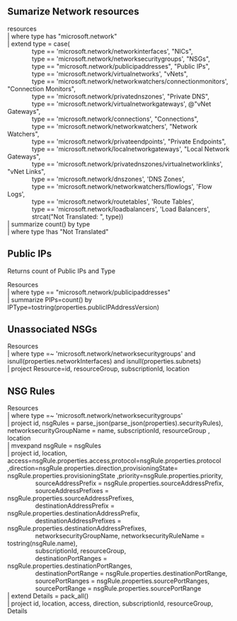 ## Sumarize Network resources
resources  
| where type has "microsoft.network"  
| extend type = case(  
&nbsp;&nbsp;&nbsp;&nbsp;&nbsp;&nbsp;&nbsp;&nbsp;&nbsp;&nbsp;&nbsp;&nbsp;&nbsp;&nbsp;type == 'microsoft.network/networkinterfaces', "NICs",  
&nbsp;&nbsp;&nbsp;&nbsp;&nbsp;&nbsp;&nbsp;&nbsp;&nbsp;&nbsp;&nbsp;&nbsp;&nbsp;&nbsp;type == 'microsoft.network/networksecuritygroups', "NSGs",   
&nbsp;&nbsp;&nbsp;&nbsp;&nbsp;&nbsp;&nbsp;&nbsp;&nbsp;&nbsp;&nbsp;&nbsp;&nbsp;&nbsp;type == "microsoft.network/publicipaddresses", "Public IPs",   
&nbsp;&nbsp;&nbsp;&nbsp;&nbsp;&nbsp;&nbsp;&nbsp;&nbsp;&nbsp;&nbsp;&nbsp;&nbsp;&nbsp;type == 'microsoft.network/virtualnetworks', "vNets",  
&nbsp;&nbsp;&nbsp;&nbsp;&nbsp;&nbsp;&nbsp;&nbsp;&nbsp;&nbsp;&nbsp;&nbsp;&nbsp;&nbsp;type == 'microsoft.network/networkwatchers/connectionmonitors', "Connection Monitors",  
&nbsp;&nbsp;&nbsp;&nbsp;&nbsp;&nbsp;&nbsp;&nbsp;&nbsp;&nbsp;&nbsp;&nbsp;&nbsp;&nbsp;type == 'microsoft.network/privatednszones', "Private DNS",  
&nbsp;&nbsp;&nbsp;&nbsp;&nbsp;&nbsp;&nbsp;&nbsp;&nbsp;&nbsp;&nbsp;&nbsp;&nbsp;&nbsp;type == 'microsoft.network/virtualnetworkgateways', @"vNet Gateways",  
&nbsp;&nbsp;&nbsp;&nbsp;&nbsp;&nbsp;&nbsp;&nbsp;&nbsp;&nbsp;&nbsp;&nbsp;&nbsp;&nbsp;type == 'microsoft.network/connections', "Connections",  
&nbsp;&nbsp;&nbsp;&nbsp;&nbsp;&nbsp;&nbsp;&nbsp;&nbsp;&nbsp;&nbsp;&nbsp;&nbsp;&nbsp;type == 'microsoft.network/networkwatchers', "Network Watchers",  
&nbsp;&nbsp;&nbsp;&nbsp;&nbsp;&nbsp;&nbsp;&nbsp;&nbsp;&nbsp;&nbsp;&nbsp;&nbsp;&nbsp;type == 'microsoft.network/privateendpoints', "Private Endpoints",  
&nbsp;&nbsp;&nbsp;&nbsp;&nbsp;&nbsp;&nbsp;&nbsp;&nbsp;&nbsp;&nbsp;&nbsp;&nbsp;&nbsp;type == 'microsoft.network/localnetworkgateways', "Local Network Gateways",  
&nbsp;&nbsp;&nbsp;&nbsp;&nbsp;&nbsp;&nbsp;&nbsp;&nbsp;&nbsp;&nbsp;&nbsp;&nbsp;&nbsp;type == 'microsoft.network/privatednszones/virtualnetworklinks', "vNet Links",  
&nbsp;&nbsp;&nbsp;&nbsp;&nbsp;&nbsp;&nbsp;&nbsp;&nbsp;&nbsp;&nbsp;&nbsp;&nbsp;&nbsp;type == 'microsoft.network/dnszones', 'DNS Zones',  
&nbsp;&nbsp;&nbsp;&nbsp;&nbsp;&nbsp;&nbsp;&nbsp;&nbsp;&nbsp;&nbsp;&nbsp;&nbsp;&nbsp;type == 'microsoft.network/networkwatchers/flowlogs', 'Flow Logs',  
&nbsp;&nbsp;&nbsp;&nbsp;&nbsp;&nbsp;&nbsp;&nbsp;&nbsp;&nbsp;&nbsp;&nbsp;&nbsp;&nbsp;type == 'microsoft.network/routetables', 'Route Tables',  
&nbsp;&nbsp;&nbsp;&nbsp;&nbsp;&nbsp;&nbsp;&nbsp;&nbsp;&nbsp;&nbsp;&nbsp;&nbsp;&nbsp;type == 'microsoft.network/loadbalancers', 'Load Balancers',  
&nbsp;&nbsp;&nbsp;&nbsp;&nbsp;&nbsp;&nbsp;&nbsp;&nbsp;&nbsp;&nbsp;&nbsp;&nbsp;&nbsp;strcat("Not Translated: ", type))  
| summarize count() by type  
| where type !has "Not Translated"

## Public IPs
Returns count of Public IPs and Type

Resources  
| where type == "microsoft.network/publicipaddresses"  
| summarize PIPs=count() by IPType=tostring(properties.publicIPAddressVersion)

## Unassociated NSGs
Resources  
| where type =~ 'microsoft.network/networksecuritygroups' and isnull(properties.networkInterfaces) and isnull(properties.subnets)  
| project Resource=id, resourceGroup, subscriptionId, location


## NSG Rules
Resources  
| where type =~ 'microsoft.network/networksecuritygroups'  
| project id, nsgRules = parse_json(parse_json(properties).securityRules), networksecurityGroupName = name, subscriptionId, resourceGroup , location  
| mvexpand nsgRule = nsgRules  
| project id, location, access=nsgRule.properties.access,protocol=nsgRule.properties.protocol ,direction=nsgRule.properties.direction,provisioningState= nsgRule.properties.provisioningState ,priority=nsgRule.properties.priority,     
&nbsp;&nbsp;&nbsp;&nbsp;&nbsp;&nbsp;&nbsp;&nbsp;&nbsp;&nbsp;&nbsp;&nbsp;&nbsp;&nbsp;&nbsp;&nbsp;sourceAddressPrefix = nsgRule.properties.sourceAddressPrefix,   
&nbsp;&nbsp;&nbsp;&nbsp;&nbsp;&nbsp;&nbsp;&nbsp;&nbsp;&nbsp;&nbsp;&nbsp;&nbsp;&nbsp;&nbsp;&nbsp;sourceAddressPrefixes = nsgRule.properties.sourceAddressPrefixes,  
&nbsp;&nbsp;&nbsp;&nbsp;&nbsp;&nbsp;&nbsp;&nbsp;&nbsp;&nbsp;&nbsp;&nbsp;&nbsp;&nbsp;&nbsp;&nbsp;destinationAddressPrefix = nsgRule.properties.destinationAddressPrefix,  
&nbsp;&nbsp;&nbsp;&nbsp;&nbsp;&nbsp;&nbsp;&nbsp;&nbsp;&nbsp;&nbsp;&nbsp;&nbsp;&nbsp;&nbsp;&nbsp;destinationAddressPrefixes = nsgRule.properties.destinationAddressPrefixes,   
&nbsp;&nbsp;&nbsp;&nbsp;&nbsp;&nbsp;&nbsp;&nbsp;&nbsp;&nbsp;&nbsp;&nbsp;&nbsp;&nbsp;&nbsp;&nbsp;networksecurityGroupName, networksecurityRuleName = tostring(nsgRule.name),   
&nbsp;&nbsp;&nbsp;&nbsp;&nbsp;&nbsp;&nbsp;&nbsp;&nbsp;&nbsp;&nbsp;&nbsp;&nbsp;&nbsp;&nbsp;&nbsp;subscriptionId, resourceGroup,  
&nbsp;&nbsp;&nbsp;&nbsp;&nbsp;&nbsp;&nbsp;&nbsp;&nbsp;&nbsp;&nbsp;&nbsp;&nbsp;&nbsp;&nbsp;&nbsp;destinationPortRanges = nsgRule.properties.destinationPortRanges,  
&nbsp;&nbsp;&nbsp;&nbsp;&nbsp;&nbsp;&nbsp;&nbsp;&nbsp;&nbsp;&nbsp;&nbsp;&nbsp;&nbsp;&nbsp;&nbsp;destinationPortRange = nsgRule.properties.destinationPortRange,  
&nbsp;&nbsp;&nbsp;&nbsp;&nbsp;&nbsp;&nbsp;&nbsp;&nbsp;&nbsp;&nbsp;&nbsp;&nbsp;&nbsp;&nbsp;&nbsp;sourcePortRanges = nsgRule.properties.sourcePortRanges,  
&nbsp;&nbsp;&nbsp;&nbsp;&nbsp;&nbsp;&nbsp;&nbsp;&nbsp;&nbsp;&nbsp;&nbsp;&nbsp;&nbsp;&nbsp;&nbsp;sourcePortRange = nsgRule.properties.sourcePortRange    
| extend Details = pack_all()  
| project id, location, access, direction, subscriptionId, resourceGroup, Details